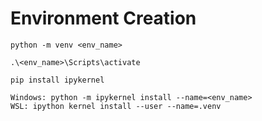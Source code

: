 

# Environment Creation 

```
python -m venv <env_name> 

.\<env_name>\Scripts\activate 

pip install ipykernel 

Windows: python -m ipykernel install --name=<env_name>
WSL: ipython kernel install --user --name=.venv
```
